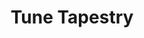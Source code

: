 ---
about: The user will have to be logged into the correct Spotify account to enable
  playlist creation.
hackday: 24-cardiff
links:
  presentation: https://docs.google.com/presentation/d/1alKukzKDTpZqZc4neLBSiGMDtawOwwrMlpgnKygsXxA/edit?usp=sharing
  website: https://devsind.com/music/
  video: https://youtu.be/0deEpBzVT2s
summary: A digital tool that crafts a personalised Spotify playlist based on your
  genre preference, and birthdate. Powered by music interest research
team:
- Ben Morris
- Nick Summerfield
- Mahesh Murali
- Ranjit Ghoshal
- Kehinde Oloriade
- Paul Schuler
- Mateus Harrington
thumbnail: tune_tapestry.png
title: Tune Tapestry
---
